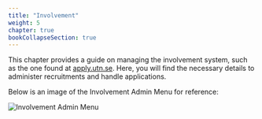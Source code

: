 ```yaml
---
title: "Involvement"
weight: 5
chapter: true
bookCollapseSection: true
---
```


This chapter provides a guide on managing the involvement system, such as the one found at [apply.utn.se](https://apply.utn.se). Here, you will find the necessary details to administer recruitments and handle applications.

Below is an image of the Involvement Admin Menu for reference:

![Involvement Admin Menu](/images/moore/involvement/involvement-menu.png)
